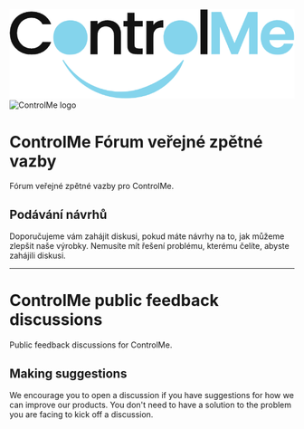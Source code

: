 ![ControlMe logo](./logo-dark.svg#gh-dark-mode-only)
![ControlMe logo](./logo-light.png#gh-light-mode-only)

# ControlMe Fórum veřejné zpětné vazby

Fórum veřejné zpětné vazby pro ControlMe.

## Podávání návrhů

Doporučujeme vám zahájit diskusi, pokud máte návrhy na to, jak můžeme zlepšit naše výrobky. Nemusíte mít řešení problému, kterému čelíte, abyste zahájili diskusi.

<hr>

# ControlMe public feedback discussions

Public feedback discussions for ControlMe.

## Making suggestions

We encourage you to open a discussion if you have suggestions for how we can improve our products. You don't need to have a solution to the problem you are facing to kick off a discussion. 
